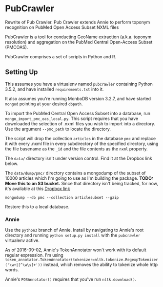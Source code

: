 # PubCrawler

Rewrite of Pub Crawler. Pub Crawler extends Annie to perform toponym recognition on PubMed Open Access Subset NXML files

PubCrawler is a tool for conducting GeoName extraction (a.k.a. toponym resolution) and aggregation on the PubMed Central Open-Access Subset (PMCOAS).

PubCrawler comprises a set of scripts in Python and R.

## Setting Up

This assumes you have a virtualenv named `pubcrawler` containing Python 3.5.2, and have installed `requirements.txt` into it.

It also assumes you're running MonboDB version 3.2.7, and have started `mongod` pointing at your desired `dbpath`.

To import the PubMed Central Open Access Subset into a database, run `mongo_import_pmc_oas_local.py`. This script requires that you have downloaded the selection of .nxml files you wish to import into a directory. Use the argument `--pmc_path` to locate the directory.

The script will drop the collection `articles` in the database `pmc` and replace it with every .nxml file in every subdirectory of the specified directory, using the file basename as the `_id` and the file contents as the `nxml` property.

The `data/` directory isn't under version control. Find it at the Dropbox link below.

The `data/dump/pmc/` directory contains a mongodump of the subset of 10000 articles which I'm going to use as I'm building the package. **TODO: Move this to an S3 bucket.** Since that directory isn't being tracked, for now, it's available at this [Dropbox link](https://www.dropbox.com/sh/euraoigy8i17j32/AABEr6tmXamHcP22a6SpgMhpa?dl=0)
```
mongodump --db pmc --collection articlesubset --gzip
```
Restore this to a local database.

### Annie

Use the `python3` branch of Annie. Install by navigating to Annie's root directory and running `python setup.py install` with the `pubcrawler` virtualenv active.

As of 2016-09-02, Annie's TokenAnnotator won't work with its default regular expression. I'm using `token_annotator.TokenAnnotator(tokenizer=nltk.tokenize.RegexpTokenizer('\w+|[^\w\s]+'))` instead, which removes the ability to tokenize whole http words.

Annie's `POSAnnotator()` requires that you've run `nltk.download()`.